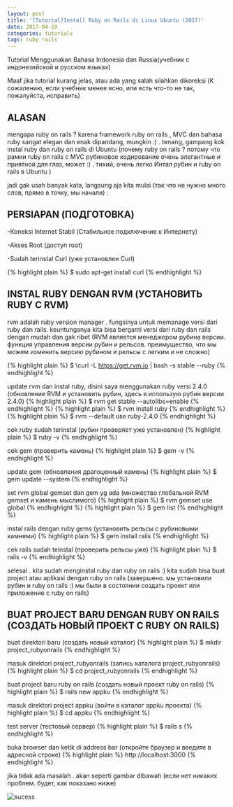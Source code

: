 ```yaml
---
layout: post
title: '[Tutorial]Install Ruby on Rails di Linux Ubuntu (2017)'
date: 2017-04-18
categories: tutorials
tags: ruby rails
---
```


Tutorial Menggunakan Bahasa Indonesia dan Russia(учебник с индонезийской и русском языках)

Maaf jika tutorial kurang jelas, atau ada yang salah silahkan dikoreksi (К сожалению, если учебник менее ясно, или есть что-то не так, пожалуйста, исправить)

## ALASAN
mengapa ruby on rails ?  karena framework ruby on rails , MVC dan bahasa ruby sangat elegan dan enak dipandang, mungkin :) . tenang, gampang kok instal ruby dan ruby on rails di Ubuntu
(почему ruby on rails ? потому что рамки ruby on rails с MVC рубиновое кодирование очень элегантные и приятной для глаз, может :) . тихий, очень легко Интал рубин и ruby on rails в Ubuntu )

jadi gak usah banyak kata, langsung aja kita mulai (так что не нужно много слов, прямо в точку, мы начали) :

## PERSIAPAN (ПОДГОТОВКА)
-Koneksi Internet Stabil (Стабильное подключение к Интернету)

-Akses Root (доступ root)

-Sudah terinstal Curl (уже установлен Curl)

{% highlight plain %}
$ sudo apt-get install curl
{% endhighlight %}


## INSTAL RUBY DENGAN RVM (УСТАНОВИТЬ RUBY С RVM)
rvm adalah ruby version manager . fungsinya untuk memanage versi dari ruby dan rails.
keuntunganya kita bisa berganti versi dari ruby dan rails dengan mudah dan gak ribet (RVM является менеджером рубина версии. функция управления версии рубин и рельсов.
преимущество, что мы можем изменить версию рубином и рельсы с легким и не сложно)

{% highlight plain %}
$ \curl -L https://get.rvm.io | bash -s stable --ruby
{% endhighlight %}


update rvm dan instal ruby, disini saya menggunakan ruby versi 2.4.0 (обновление RVM и установить рубин, здесь я использую рубин версии 2.4.0)
{% highlight plain %}
$ rvm get stable --autolibs=enable
{% endhighlight %}
{% highlight plain %}
$ rvm install ruby
{% endhighlight %}
{% highlight plain %}
$ rvm --default use ruby-2.4.0
{% endhighlight %}


cek ruby sudah terinstal (рубин проверяет уже установлен)
{% highlight plain %}
$ ruby -v
{% endhighlight %}


cek gem (проверить камень)
{% highlight plain %}
$ gem -v
{% endhighlight %}


update gem (обновления драгоценный камень)
{% highlight plain %}
$ gem update --system
{% endhighlight %}


set rvm global gemset dan gem yg ada (множество глобальной RVM gemset и камень мыслимого)
{% highlight plain %}
$ rvm gemset use global
{% endhighlight %}
{% highlight plain %}
$ gem list
{% endhighlight %}


instal rails dengan ruby gems (установить рельсы с рубиновыми камнями)
{% highlight plain %}
$ gem install rails
{% endhighlight %}

cek rails sudah teinstal (проверить рельсы уже)
{% highlight plain %}
$ rails -v
{% endhighlight %}

selesai . kita sudah menginstal ruby dan ruby on rails :)
kita sudah bisa buat project atau aplikasi dengan ruby on rails
(завершено. мы установили рубин и ruby on rails :)
мы были в состоянии создать проект или приложение с ruby on rails)


## BUAT PROJECT BARU DENGAN RUBY ON RAILS (СОЗДАТЬ НОВЫЙ ПРОЕКТ С RUBY ON RAILS)

buat direktori baru (создать новый каталог)
{% highlight plain %}
$ mkdir project_rubyonrails
{% endhighlight %}


masuk direktori project_rubyonrails (запись каталога project_rubyonrails)
{% highlight plain %}
$ cd project_rubyonrails
{% endhighlight %}


buat project baru ruby on rails (создать новый проект ruby on rails)
{% highlight plain %}
$ rails new appku
{% endhighlight %}


masuk direktori project appku (войти в каталог appku проекта)
{% highlight plain %}
$ cd appku
{% endhighlight %}


test server (тестовый сервер)
{% highlight plain %}
$ rails s
{% endhighlight %}


buka browser dan ketik di address bar (откройте браузер и введите в адресной строке)
{% highlight plain %}
http://localhost:3000
{% endhighlight %}

jika tidak ada masalah . akan seperti gambar dibawah (если нет никаких проблем. будет, как показано ниже)


![sucess](https://s3.gifyu.com/images/eNjSzlZ8UOw.jpg)




